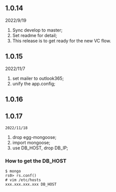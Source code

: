 ## 1.0.14
2022/9/19
1. Sync develop to master;
2. Set readme for detail;
3. This release is to get ready for the new VC flow.

## 1.0.15
2022/11/7
1. set mailer to outlook365;
2. unify the app.config;

## 1.0.16

## 1.0.17
`2022/11/18`
1. drop egg-mongoose;
2. import mongoose;
3. use DB_HOST, drop DB_IP;

### How to get the DB_HOST
```
$ mongo
rs0> rs.conf()
# vim /etc/hosts
xxx.xxx.xxx.xxx DB_HOST
```